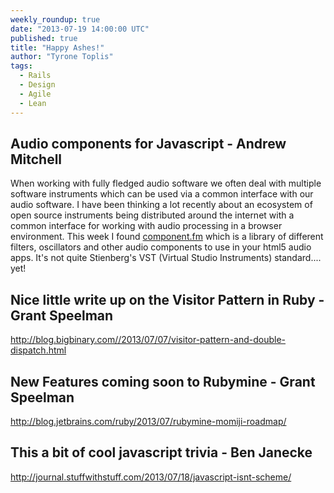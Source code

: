 ```yaml
---
weekly_roundup: true
date: "2013-07-19 14:00:00 UTC"
published: true
title: "Happy Ashes!"
author: "Tyrone Toplis"
tags:
  - Rails
  - Design
  - Agile
  - Lean
---
```


## Audio components for Javascript - Andrew Mitchell
When working with fully fledged audio software we often deal with multiple software instruments which can be used via a common interface with our audio software. I have been thinking a lot recently about an ecosystem of open source instruments being distributed around the internet with a common interface for working with audio processing in a browser environment. This week I found [component.fm](http://component.fm/) which is a library of different filters, oscillators and other audio components to use in your html5 audio apps. It's not quite Stienberg's VST (Virtual Studio Instruments) standard.... yet!

## Nice little write up on the Visitor Pattern in Ruby - Grant Speelman
http://blog.bigbinary.com//2013/07/07/visitor-pattern-and-double-dispatch.html

## New Features coming soon to Rubymine - Grant Speelman
http://blog.jetbrains.com/ruby/2013/07/rubymine-momiji-roadmap/

## This a bit of cool javascript trivia - Ben Janecke
http://journal.stuffwithstuff.com/2013/07/18/javascript-isnt-scheme/
